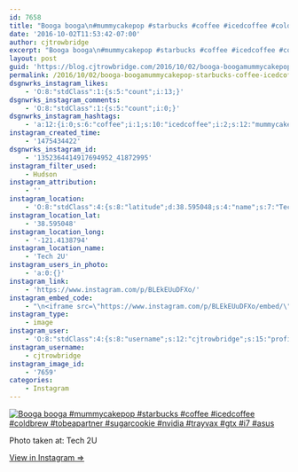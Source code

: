 ```yaml
---
id: 7658
title: "Booga booga\n#mummycakepop #starbucks #coffee #icedcoffee #coldbrew #tobeapartner #sugarcookie #nvidia #trayvax #gtx #i7 #asus"
date: '2016-10-02T11:53:42-07:00'
author: cjtrowbridge
excerpt: "Booga booga\n#mummycakepop #starbucks #coffee #icedcoffee #coldbrew #tobeapartner #sugarcookie #nvidia #trayvax #gtx #i7 #asus"
layout: post
guid: 'https://blog.cjtrowbridge.com/2016/10/02/booga-boogamummycakepop-starbucks-coffee-icedcoffee-coldbrew-tobeapartner-sugarcookie-nvidia-trayvax-gtx-i7-asus/'
permalink: /2016/10/02/booga-boogamummycakepop-starbucks-coffee-icedcoffee-coldbrew-tobeapartner-sugarcookie-nvidia-trayvax-gtx-i7-asus/
dsgnwrks_instagram_likes:
    - 'O:8:"stdClass":1:{s:5:"count";i:13;}'
dsgnwrks_instagram_comments:
    - 'O:8:"stdClass":1:{s:5:"count";i:0;}'
dsgnwrks_instagram_hashtags:
    - 'a:12:{i:0;s:6:"coffee";i:1;s:10:"icedcoffee";i:2;s:12:"mummycakepop";i:3;s:6:"nvidia";i:4;s:2:"i7";i:5;s:4:"asus";i:6;s:9:"starbucks";i:7;s:11:"sugarcookie";i:8;s:3:"gtx";i:9;s:7:"trayvax";i:10;s:8:"coldbrew";i:11;s:12:"tobeapartner";}'
instagram_created_time:
    - '1475434422'
dsgnwrks_instagram_id:
    - '1352364414917694952_41872995'
instagram_filter_used:
    - Hudson
instagram_attribution:
    - ''
instagram_location:
    - 'O:8:"stdClass":4:{s:8:"latitude";d:38.595048;s:4:"name";s:7:"Tech 2U";s:9:"longitude";d:-121.4138794;s:2:"id";i:1003051129;}'
instagram_location_lat:
    - '38.595048'
instagram_location_long:
    - '-121.4138794'
instagram_location_name:
    - 'Tech 2U'
instagram_users_in_photo:
    - 'a:0:{}'
instagram_link:
    - 'https://www.instagram.com/p/BLEkEUuDFXo/'
instagram_embed_code:
    - "\n<iframe src=\"https://www.instagram.com/p/BLEkEUuDFXo/embed/\" width=\"612\" height=\"710\" frameborder=\"0\" scrolling=\"no\" allowtransparency=\"true\" class=\"insta-image-embed\"></iframe>\n"
instagram_type:
    - image
instagram_user:
    - 'O:8:"stdClass":4:{s:8:"username";s:12:"cjtrowbridge";s:15:"profile_picture";s:96:"https://scontent.cdninstagram.com/t51.2885-19/s150x150/13724650_1188772791164794_142557231_a.jpg";s:2:"id";s:8:"41872995";s:9:"full_name";s:13:"CJ Trowbridge";}'
instagram_username:
    - cjtrowbridge
instagram_image_id:
    - '7659'
categories:
    - Instagram
---
```


[![Booga booga
#mummycakepop #starbucks #coffee #icedcoffee #coldbrew #tobeapartner #sugarcookie #nvidia #trayvax #gtx #i7 #asus](https://blog.cjtrowbridge.com/wp-content/uploads/2016/10/1475434422-1-1.jpg)](https://www.instagram.com/p/BLEkEUuDFXo/)

Photo taken at: Tech 2U

[View in Instagram ⇒](https://www.instagram.com/p/BLEkEUuDFXo/)